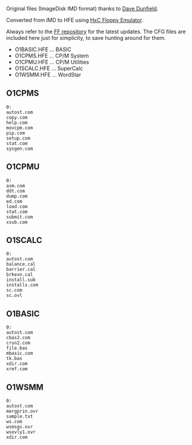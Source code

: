 Original files (ImageDisk IMD format) thanks to [Dave Dunfield](http://dunfield.classiccmp.org/index.htm).

Converted from IMD to HFE using [HxC Floppy Emulator](https://hxc2001.com).

Always refer to the [FF repository](https://github.com/keirf/flashfloppy) for the latest updates.  The CFG files are included here just for simplicity, to save hunting around for them.

* O1BASIC.HFE ... BASIC
* O1CPMS.HFE ... CP/M System
* O1CPMU.HFE ... CP/M Utilities
* O1SCALC.HFE ... SuperCalc
* O1WSMM.HFE ... WordStar

## O1CPMS
```
0:
autost.com
copy.com
help.com
movcpm.com
pip.com
setup.com
stat.com
sysgen.com
```
## O1CPMU
```
0:
asm.com
ddt.com
dump.com
ed.com
load.com
stat.com
submit.com
xsub.com
```
## O1SCALC
```
0:
autost.com
balance.cal
barrier.cal
brkevn.cal
install.sub
installs.com
sc.com
sc.ovl
```
## O1BASIC
```
0:
autost.com
cbas2.com
crun2.com
file.bas
mbasic.com
tk.bas
xdir.com
xref.com
```
## O1WSMM
```
0:
autost.com
mergprin.ovr
sample.txt
ws.com
wsmsgs.ovr
wsovly1.ovr
xdir.com
```
